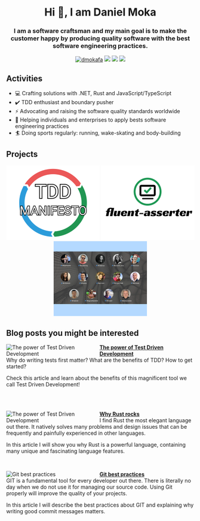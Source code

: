<h1 align="center">Hi 👋, I am Daniel Moka </h1>


<h3 align="center">I am a software craftsman and my main goal is to make the customer happy by producing quality software with the best software engineering practices.</h3>
<p align="center"> 
<a href="https://twitter.com/dmokafa" target="_blank" rel="noopener noreferrer"><img src="https://img.shields.io/badge/Twitter-1DA1F2?style=for-the-badge&logo=twitter&logoColor=white" alt="dmokafa" /></a> 
<a href="https://www.linkedin.com/in/danielmoka/" target="_blank" rel="noopener noreferrer"><img src="https://img.shields.io/badge/LinkedIn-0077B5?style=for-the-badge&logo=linkedin&logoColor=white"></a>
<a href="mailto:danielmoka.com" target="_blank" rel="noopener noreferrer"><img src="https://img.shields.io/badge/ProtonMail-8B89CC?style=for-the-badge&logo=protonmail&logoColor=white"></a>
<a href="https://www.danielmoka.com" target="_blank" rel="noopener noreferrer"><img src="https://img.shields.io/badge/danielmoka.com-s?style=for-the-badge"></a> 

## Activities
  
- 💻 Crafting solutions with .NET, Rust and JavaScript/TypeScript
- ✔️ TDD enthusiast and boundary pusher
- ⚡ Advocating and raising the software quality standards worldwide
- 🤝 Helping individuals and enterprises to apply bests software engineering practices
- 🏄 Doing sports regularly: running, wake-skating and body-building

## Projects

<p align="center">
  <a href="https://tddmanifesto.com"><img src="/tdd-manifesto-small.png" height="200px"></a>
   <a href="https://github.com/mirind4/fluent-asserter"><img src="/fluent-asserter-logo-white-bg.png" height="200px"></a>
   <a href="https://www.youtube.com/playlist?list=PLJ3Q-TNrdsXi-och0A0PaXKojDlxv4YsB"><img src="/tdd-conf-small.png" height="200px"></a>
</p>

## Blog posts you might be interested
<!-- BLOG POSTS START -->
<p align="left">
<a href="https://danielmoka.com/blog-best-practices/test-driven-development/" title="The power of Test Driven Development"><img src="https://cdn.jsdelivr.net/gh/mirind4/dmoka-cdn/images/blog-tdd-featured-image.webp" alt="The power of Test Driven Development" width="250px" align="left" /></a>
<a href="https://danielmoka.com/blog-best-practices/test-driven-development/" title="The power of Test Driven Development"><strong>The power of Test Driven Development</strong></a>
<br/> Why do writing tests first matter? What are the benefits of TDD? How to get started? 

Check this article and learn about the benefits of this magnificent tool we call Test Driven Development! </p> <br/> <br/>

<p align="left">
<a href="https://danielmoka.com/blog-best-practices/why-rust-rocks" title="Why Rust rocks"><img src="https://cdn.jsdelivr.net/gh/mirind4/dmoka-cdn/images/blog-rust-featured-image.webp" alt="The power of Test Driven Development" width="250px" align="left" /></a>
<a href="https://danielmoka.com/blog-best-practices/why-rust-rocks" title="Why Rust rocks"><strong>Why Rust rocks</strong></a>
<br/> I find Rust the most elegant language out there. It natively solves many problems and design issues that can be frequently and painfully experienced in other languages.
  
In this article I will show you why Rust is a powerful language, containing many unique and fascinating language features. </p> <br/>

<p align="left">
<a href="https://danielmoka.com/blog-best-practices/git-best-practices" title="Git best practices"><img src="https://cdn.jsdelivr.net/gh/mirind4/dmoka-cdn/images/blog-git-best-practices.webp" alt="Git best practices" width="250px" align="left" /></a>
<a href="https://danielmoka.com/blog-best-practices/git-best-practices" title="Git best practices"><strong>Git best practices</strong></a>
<br/> GIT is a fundamental tool for every developer out there. There is literally no day when we do not use it for managing our source code. Using Git properly will improve the quality of your projects.
  
In this article I will describe the best practices about GIT and explaining why writing good commit messages matters. </p> <br/> <br/>
<!-- BLOG POSTS END -->
